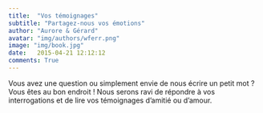 ```yaml
---
title:  "Vos témoignages"
subtitle: "Partagez-nous vos émotions"
author: "Aurore & Gérard"
avatar: "img/authors/wferr.png"
image: "img/book.jpg"
date:   2015-04-21 12:12:12
comments: True
---
```


Vous avez une question ou simplement envie de nous écrire un petit mot ? Vous êtes au bon endroit ! Nous serons ravi de répondre à vos interrogations et de lire vos témoignages d’amitié ou d’amour.
